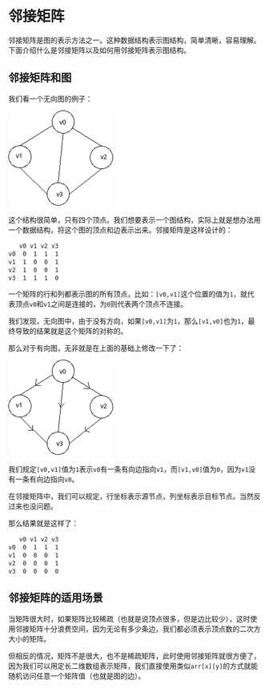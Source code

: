 # 邻接矩阵

邻接矩阵是图的表示方法之一。这种数据结构表示图结构，简单清晰，容易理解。下面介绍什么是邻接矩阵以及如何用邻接矩阵表示图结构。

## 邻接矩阵和图

我们看一个无向图的例子：

![](res/1.png)

这个结构很简单，只有四个顶点。我们想要表示一个图结构，实际上就是想办法用一个数据结构，将这个图的顶点和边表示出来。邻接矩阵是这样设计的：

```
   v0 v1 v2 v3
v0  0  1  1  1
v1  1  0  0  1
v2  1  0  0  1
v3  1  1  1  0
```

一个矩阵的行和列都表示图的所有顶点，比如：`[v0,v1]`这个位置的值为`1`，就代表顶点`v0`和`v1`之间是连接的，为`0`则代表两个顶点不连接。

我们发现，无向图中，由于没有方向，如果`[v0,v1]`为`1`，那么`[v1,v0]`也为`1`，最终导致的结果就是这个矩阵的对称的。

那么对于有向图，无非就是在上面的基础上修改一下了：

![](res/2.png)

我们规定`[v0,v1]`值为`1`表示`v0`有一条有向边指向`v1`，而`[v1,v0]`值为`0`，因为`v1`没有一条有向边指向`v0`。

在邻接矩阵中，我们可以规定，行坐标表示源节点，列坐标表示目标节点。当然反过来也没问题。

那么结果就是这样了：
```
   v0 v1 v2 v3
v0  0  1  1  1
v1  0  0  0  1
v2  0  0  0  1
v3  0  0  0  0
```

## 邻接矩阵的适用场景

当矩阵很大时，如果矩阵比较稀疏（也就是说顶点很多，但是边比较少），这时使用邻接矩阵十分浪费空间，因为无论有多少条边，我们都必须表示顶点数的二次方大小的矩阵。

但相反的情况，矩阵不是很大，也不是稀疏矩阵，此时使用邻接矩阵就很方便了，因为我们可以用定长二维数组表示矩阵，我们直接使用类似`arr[x][y]`的方式就能随机访问任意一个矩阵值（也就是图的边）。
